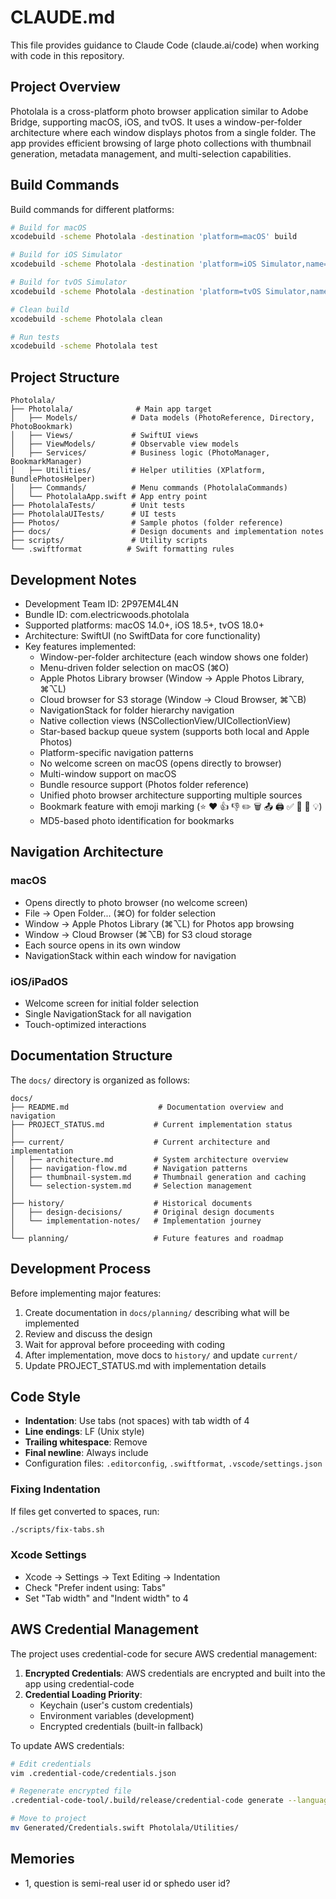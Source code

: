 # CLAUDE.md

This file provides guidance to Claude Code (claude.ai/code) when working with code in this repository.

## Project Overview

Photolala is a cross-platform photo browser application similar to Adobe Bridge, supporting macOS, iOS, and tvOS. It uses a window-per-folder architecture where each window displays photos from a single folder. The app provides efficient browsing of large photo collections with thumbnail generation, metadata management, and multi-selection capabilities.

## Build Commands

Build commands for different platforms:

```bash
# Build for macOS
xcodebuild -scheme Photolala -destination 'platform=macOS' build

# Build for iOS Simulator
xcodebuild -scheme Photolala -destination 'platform=iOS Simulator,name=iPhone 16 Pro' build

# Build for tvOS Simulator  
xcodebuild -scheme Photolala -destination 'platform=tvOS Simulator,name=Apple TV' build

# Clean build
xcodebuild -scheme Photolala clean

# Run tests
xcodebuild -scheme Photolala test
```

## Project Structure

```
Photolala/
├── Photolala/              # Main app target
│   ├── Models/            # Data models (PhotoReference, Directory, PhotoBookmark)
│   ├── Views/             # SwiftUI views
│   ├── ViewModels/        # Observable view models
│   ├── Services/          # Business logic (PhotoManager, BookmarkManager)
│   ├── Utilities/         # Helper utilities (XPlatform, BundlePhotosHelper)
│   ├── Commands/          # Menu commands (PhotolalaCommands)
│   └── PhotolalaApp.swift # App entry point
├── PhotolalaTests/        # Unit tests
├── PhotolalaUITests/      # UI tests
├── Photos/                # Sample photos (folder reference)
├── docs/                  # Design documents and implementation notes
├── scripts/               # Utility scripts
└── .swiftformat          # Swift formatting rules
```

## Development Notes

- Development Team ID: 2P97EM4L4N
- Bundle ID: com.electricwoods.photolala
- Supported platforms: macOS 14.0+, iOS 18.5+, tvOS 18.0+
- Architecture: SwiftUI (no SwiftData for core functionality)
- Key features implemented:
  - Window-per-folder architecture (each window shows one folder)
  - Menu-driven folder selection on macOS (⌘O)
  - Apple Photos Library browser (Window → Apple Photos Library, ⌘⌥L)
  - Cloud browser for S3 storage (Window → Cloud Browser, ⌘⌥B)
  - NavigationStack for folder hierarchy navigation
  - Native collection views (NSCollectionView/UICollectionView)
  - Star-based backup queue system (supports both local and Apple Photos)
  - Platform-specific navigation patterns
  - No welcome screen on macOS (opens directly to browser)
  - Multi-window support on macOS
  - Bundle resource support (Photos folder reference)
  - Unified photo browser architecture supporting multiple sources
  - Bookmark feature with emoji marking (⭐ ❤️ 👍 👎 ✏️ 🗑️ 📤 🖨️ ✅ 🔴 📌 💡)
  - MD5-based photo identification for bookmarks

## Navigation Architecture

### macOS
- Opens directly to photo browser (no welcome screen)
- File → Open Folder... (⌘O) for folder selection
- Window → Apple Photos Library (⌘⌥L) for Photos app browsing
- Window → Cloud Browser (⌘⌥B) for S3 cloud storage
- Each source opens in its own window
- NavigationStack within each window for navigation

### iOS/iPadOS
- Welcome screen for initial folder selection
- Single NavigationStack for all navigation
- Touch-optimized interactions

## Documentation Structure

The `docs/` directory is organized as follows:

```
docs/
├── README.md                    # Documentation overview and navigation
├── PROJECT_STATUS.md           # Current implementation status
│
├── current/                    # Current architecture and implementation
│   ├── architecture.md         # System architecture overview
│   ├── navigation-flow.md      # Navigation patterns
│   ├── thumbnail-system.md     # Thumbnail generation and caching
│   └── selection-system.md     # Selection management
│
├── history/                    # Historical documents
│   ├── design-decisions/       # Original design documents
│   └── implementation-notes/   # Implementation journey
│
└── planning/                   # Future features and roadmap
```

## Development Process

Before implementing major features:
1. Create documentation in `docs/planning/` describing what will be implemented
2. Review and discuss the design
3. Wait for approval before proceeding with coding
4. After implementation, move docs to `history/` and update `current/`
5. Update PROJECT_STATUS.md with implementation details

## Code Style

- **Indentation**: Use tabs (not spaces) with tab width of 4
- **Line endings**: LF (Unix style)
- **Trailing whitespace**: Remove
- **Final newline**: Always include
- Configuration files: `.editorconfig`, `.swiftformat`, `.vscode/settings.json`

### Fixing Indentation

If files get converted to spaces, run:
```bash
./scripts/fix-tabs.sh
```

### Xcode Settings
- Xcode → Settings → Text Editing → Indentation
- Check "Prefer indent using: Tabs"
- Set "Tab width" and "Indent width" to 4

## AWS Credential Management

The project uses credential-code for secure AWS credential management:

1. **Encrypted Credentials**: AWS credentials are encrypted and built into the app using credential-code
2. **Credential Loading Priority**:
   - Keychain (user's custom credentials)
   - Environment variables (development)
   - Encrypted credentials (built-in fallback)

To update AWS credentials:
```bash
# Edit credentials
vim .credential-code/credentials.json

# Regenerate encrypted file
.credential-code-tool/.build/release/credential-code generate --language swift

# Move to project
mv Generated/Credentials.swift Photolala/Utilities/
```

## Memories

- 1, question is semi-real user id or sphedo user id?